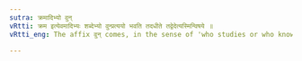 ```yaml
---
sutra: क्रमादिभ्यो वुन्
vRtti: क्रम इत्येवमादिभ्यः शब्देभ्यो वुन्प्रत्ययो भवति तदधीते तद्वेदेत्यस्मिन्विषये ॥
vRtti_eng: The affix वुन् comes, in the sense of 'who studies or who knows', after the words '_Krama_ &c'.

---
```

